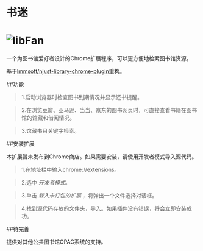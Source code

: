 # 书迷 #

![libFan](https://raw.github.com/ChiChou/libFan/master/img/screen.png)
=============

一个为图书馆爱好者设计的Chrome扩展程序，可以更方便地检索图书馆资源。

基于[lmmsoft/njust-library-chrome-plugin](https://github.com/lmmsoft/njust-library-chrome-plugin)重构。

##功能

> 1.启动浏览器时检查图书到期情况并显示还书提醒。

> 2.在浏览豆瓣、亚马逊、当当、京东的图书网页时，可直接查看书籍在图书馆的馆藏和借阅情况。

> 3.馆藏书目关键字检索。

##安装扩展

本扩展暂未发布到Chrome商店。如果需要安装，请使用开发者模式导入源代码。

> 1.在地址栏中输入chrome://extensions。

> 2.选中 *开发者模式*。

> 3.单击 *载入未打包的扩展* ，将弹出一个文件选择对话框。

> 4.找到源代码存放的文件夹，导入。如果插件没有错误，将会立即安装成功。

##待完善

提供对其他公共图书馆OPAC系统的支持。